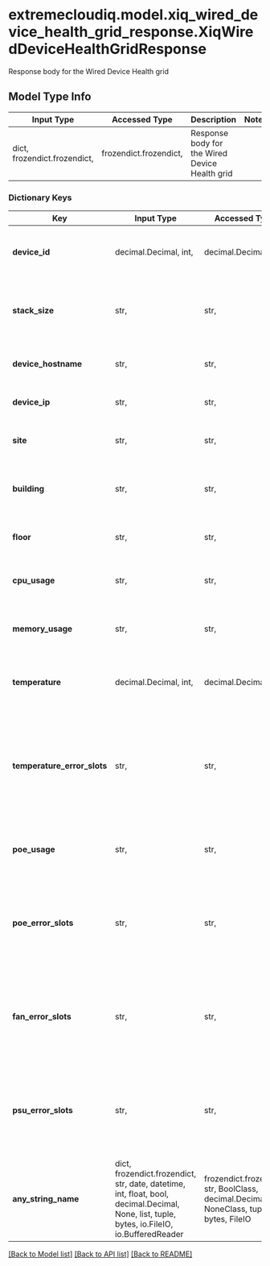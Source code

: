 # extremecloudiq.model.xiq_wired_device_health_grid_response.XiqWiredDeviceHealthGridResponse

Response body for the Wired Device Health grid

## Model Type Info
Input Type | Accessed Type | Description | Notes
------------ | ------------- | ------------- | -------------
dict, frozendict.frozendict,  | frozendict.frozendict,  | Response body for the Wired Device Health grid | 

### Dictionary Keys
Key | Input Type | Accessed Type | Description | Notes
------------ | ------------- | ------------- | ------------- | -------------
**device_id** | decimal.Decimal, int,  | decimal.Decimal,  | The id of the device | [optional] value must be a 64 bit integer
**stack_size** | str,  | str,  | The number of devices in the stack (0 for standalone devices) | [optional] 
**device_hostname** | str,  | str,  | The hostname of the device | [optional] 
**device_ip** | str,  | str,  | The IP address of the device | [optional] 
**site** | str,  | str,  | The site where the device is located | [optional] 
**building** | str,  | str,  | The building where the device is located | [optional] 
**floor** | str,  | str,  | The floor where the device is located | [optional] 
**cpu_usage** | str,  | str,  | CPU usage percentage of the device | [optional] 
**memory_usage** | str,  | str,  | Memory usage percentage of the device | [optional] 
**temperature** | decimal.Decimal, int,  | decimal.Decimal,  | The temperature of the device | [optional] value must be a 32 bit integer
**temperature_error_slots** | str,  | str,  | Indicates the number of the stack slots that have temperature errors/if a standalone device has temperature errors | [optional] 
**poe_usage** | str,  | str,  | The PoE usage percentage of the device | [optional] 
**poe_error_slots** | str,  | str,  | Indicates the number of the stack slots that have PoE errors/if a standalone device has PoE errors | [optional] 
**fan_error_slots** | str,  | str,  | Indicates the number of the stack slots that have fan errors/if a standalone device has fan errors | [optional] 
**psu_error_slots** | str,  | str,  | Indicates the number of the stack slots that have PSU errors/if a standalone device has PSU errors | [optional] 
**any_string_name** | dict, frozendict.frozendict, str, date, datetime, int, float, bool, decimal.Decimal, None, list, tuple, bytes, io.FileIO, io.BufferedReader | frozendict.frozendict, str, BoolClass, decimal.Decimal, NoneClass, tuple, bytes, FileIO | any string name can be used but the value must be the correct type | [optional]

[[Back to Model list]](../../README.md#documentation-for-models) [[Back to API list]](../../README.md#documentation-for-api-endpoints) [[Back to README]](../../README.md)

